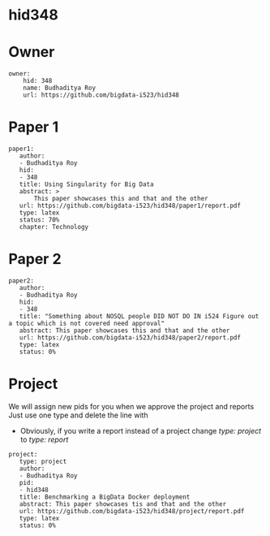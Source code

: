 # hid348

# Owner

```
owner:
    hid: 348
    name: Budhaditya Roy
    url: https://github.com/bigdata-i523/hid348
```

# Paper 1

```
paper1:
   author: 
   - Budhaditya Roy
   hid:
   - 348
   title: Using Singularity for Big Data
   abstract: >
       This paper showcases this and that and the other
   url: https://github.com/bigdata-i523/hid348/paper1/report.pdf
   type: latex
   status: 70%
   chapter: Technology
```
   
# Paper 2

```
paper2:
   author: 
   - Budhaditya Roy
   hid:
   - 348
   title: "Something about NOSQL people DID NOT DO IN i524 Figure out a topic which is not covered need approval"
   abstract: This paper showcases this and that and the other
   url: https://github.com/bigdata-i523/hid348/paper2/report.pdf
   type: latex
   status: 0%
```

# Project 

We will assign new pids for you when we approve the project and reports
Just use one type and delete the line with 

* Obviously, if you write a report instead of a project change *type: project* to *type: report*

```
project:
   type: project
   author: 
   - Budhaditya Roy
   pid:
   - hid348
   title: Benchmarking a BigData Docker deployment
   abstract: This paper showcases tis and that and the other 
   url: https://github.com/bigdata-i523/hid348/project/report.pdf
   type: latex
   status: 0%
```
   
